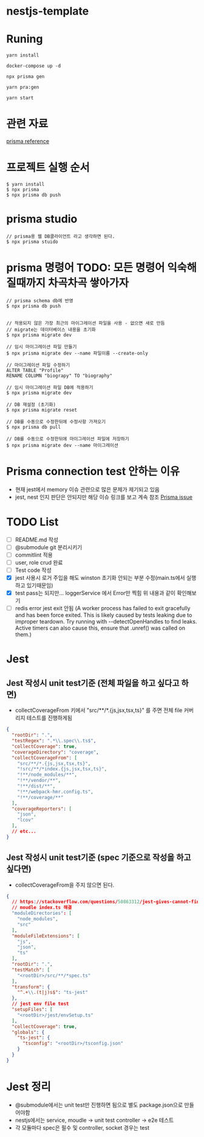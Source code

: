 # nestjs-template

# Runing 
```
yarn install

docker-compose up -d 

npx prisma gen

yarn pra:gen

yarn start
```

# 관련 자료

[prisma reference](https://www.prisma.io/docs/reference)

# 프로젝트 실행 순서

```
$ yarn install
$ npx prisma
$ npx prisma db push

```

# prisma studio
```
// prisma용 웹 DB클라이언트 라고 생각하면 된다.
$ npx prisma stuido
```

# prisma 명령어 TODO: 모든 명령어 익숙해 질때까지 차곡차곡 쌓아가자

```
// prisma schema db에 반영
$ npx prisma db push


// 적용되지 않은 가장 최근의 마이그레이션 파일을 사용 - 없으면 새로 만듬
// migrate는 데이터베이스 내용을 초기화
$ npx prisma migrate dev

// 임시 마이그레이션 파일 만들기
$ npx prisma migrate dev --name 파일이름 --create-only

// 마이그레이션 파일 수정하기
ALTER TABLE "Profile"
RENAME COLUMN "biograpy" TO "biography"

// 임시 마이그레이션 파일 DB에 적용하기
$ npx prisma migrate dev

// DB 재설정 (초기화)
$ npx prisma migrate reset

// DB를 수동으로 수정한뒤에 수정사항 가져오기
$ npx prisma db pull

// DB를 수동으로 수정한뒤에 마이그레이션 파일에 저장하기
$ npx prisma migrate dev --name 마이그레이션
```

# Prisma connection test 안하는 이유
- 현재 jest에서 memory 이슈 관련으로 많은 문제가 제기되고 있음
- jest, nest 인지 판단은 안되지만 해당 이슈 링크를 보고 계속 참조 [Prisma issue](https://github.com/prisma/prisma/issues/12339)


# TODO List
  - [ ] README.md 작성
  - [ ] @submodule git 분리시키기
  - [ ] commitlint 적용 
  - [ ] user, role crud 완료
  - [ ] Test code 작성
  - [x] jest 사용시 로거 주입을 해도 winston 초기화 안되는 부분 수정(main.ts에서 실행하고 있기때문임)
  - [x] test pass는 되지만... loggerService 에서 Error만 찍힘 위 내용과 같이 확인해보기
  - [ ] redis error jest exit 안됨
    (A worker process has failed to exit gracefully and has been force exited. This is likely caused by tests leaking due to improper teardown. Try running with --detectOpenHandles to find leaks. Active timers can also cause this, ensure that .unref() was called on them.)

# Jest 

## Jest 작성시 unit test기준 (전체 파일을 하고 싶다고 하면)

- collectCoverageFrom 키에서 "src/**/*.{js,jsx,tsx,ts}" 를 주면 전체 file 커버리지 테스트를 진행하게됨

``` json
{
  "rootDir": ".",
  "testRegex": ".*\\.spec\\.ts$",
  "collectCoverage": true,
  "coverageDirectory": "coverage",
  "collectCoverageFrom": [
    "src/**/*.{js,jsx,tsx,ts}",
    "!src/**/*index.{js,jsx,tsx,ts}",
    "!**/node_modules/**",
    "!**/vendor/**",
    "!**/dist/**",
    "!**/webpack-hmr.config.ts",
    "!**/coverage/**"
  ],
  "coverageReporters": [
    "json",
    "lcov"
  ],
  // etc...
}
```

## Jest 작성시 unit test기준 (spec 기준으로 작성을 하고 싶다면)

-  collectCoverageFrom을 주지 않으면 된다.
``` json
{
  // https://stackoverflow.com/questions/50863312/jest-gives-cannot-find-module-when-importing-components-with-absolute-paths
  // moudle index.ts 해결
  "moduleDirectories": [
    "node_modules",
    "src"
  ],
  "moduleFileExtensions": [
    "js",
    "json",
    "ts"
  ],
  "rootDir": ".",
  "testMatch": [
    "<rootDir>/src/**/*spec.ts"
  ],
  "transform": {
    "^.+\\.(t|j)s$": "ts-jest"
  },
  // jest env file test 
  "setupFiles": [
    "<rootDir>/jest/envSetup.ts"
  ],
  "collectCoverage": true,
  "globals": {
    "ts-jest": {
      "tsconfig": "<rootDir>/tsconfig.json"
    }
  }
}
```

# Jest 정리

- @submodule에서는 unit test만 진행하면 됨으로 별도 package.json으로 만들어야함
- nestjs에서는 service, moudle -> unit test controller -> e2e 테스트
- 각 모듈마다 spec은 필수 및 controller, socket 경우는 test
